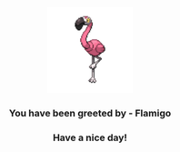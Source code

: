 <p align="center">
            <img src="https://raw.githubusercontent.com/PokeAPI/sprites/master/sprites/pokemon/973.png" width="150" height="150">
          </p>
          <h3 align="center">You have been greeted by - <b>Flamigo</b></h3>
          <h3 align="center">Have a nice day!</h3>
        